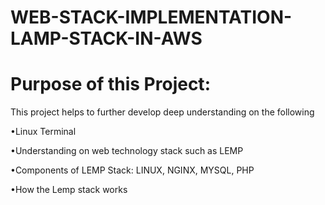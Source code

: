 # WEB-STACK-IMPLEMENTATION-LAMP-STACK-IN-AWS

# Purpose of this Project: 
This project helps to further develop deep understanding on the following

  •Linux Terminal
  
  •Understanding on web technology stack such as LEMP
  
  •Components of LEMP Stack: LINUX, NGINX, MYSQL, PHP
  
  •How the Lemp stack works
